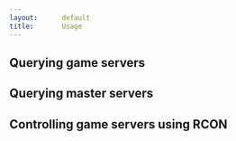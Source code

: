 ```yaml
---
layout:      default
title:       Usage
---
```

<script type="text/javascript">
  var languages = ['java', 'php', 'ruby'];

  function displayCode(codeBlock, codeLanguage) {
    languages.each(function f(language) {
      codeBlockId = codeBlock + '-' + language;
      codeBlockLinkId = codeBlock + '-' + language + '-link';
      if(language == codeLanguage) {
        $(codeBlockId).show();
        $(codeBlockLinkId).addClassName('language-selected');
      }
      else {
        $(codeBlockId).hide();
        $(codeBlockLinkId).removeClassName('language-selected');
      }
      new Effect.Highlight($(codeBlockId), { endcolor: '#eeeeff', restorecolor: '#eeeeff', startcolor: '#215373' });
    });
  }
</script>

## Querying game servers
<div id="simple-query"></div>

## Querying master servers
<div id="master-query"></div>

## Controlling game servers using RCON
<div id="rcon"></div>

<script type="text/javascript">
  new Ajax.Updater('simple-query', 'code/simple-query.html', { method: 'get' });
  new Ajax.Updater('master-query', 'code/master-query.html', { method: 'get' });
  new Ajax.Updater('rcon', 'code/rcon.html', { method: 'get' });
</script>
